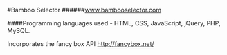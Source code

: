 #Bamboo Selector
######www.bambooselector.com

####Programming languages used - HTML, CSS, JavaScript, jQuery, PHP, MySQL.

Incorporates the fancy box API http://fancybox.net/

